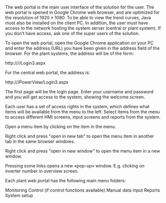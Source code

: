 The web portal is the main user interface of the solution for the user. The web portal is opened in Google Chrome web browser, and are optimized for the resolution of 1920 * 1080. To be able to view the trend curves, Java must also be installed on the client PC. In addition, the user must have access to the network hosting the system server (central or plant system). If you don't have access, ask one of the super users of the solution.

To open the web portal, open the Google Chrome application on your PC and enter the address (URL) you have been given in the address field of the browser. For the plant systems, the address will be of the form:

http://<server>/<portal name>/Login3.aspx

For the central web portal, the address is:

http://<publicIP>/PowerView/Login3.aspx

The first page will be the login page. Enter your username and password and you will get access to the system, showing the welcome screen.

Each user has a set of access rights in the system, which defines what items will be available from the menu to the left. Select items from the menu to access different HMI screens, input screens and reports from the system.

Open a menu item by clicking on the item in the menu.

Right click and press "open in new tab" to open the menu item in another tab in the same browser windows.

Right click and press "open in new window" to open the menu item in a new window.

Pressing some links opens a new «pop-up» window. E.g. clicking on inverter number in overview screen.

Each plant web portal has the following main menu folders:

Monitoring
Control (if control functions available)
Manual data input
Reports
System setup